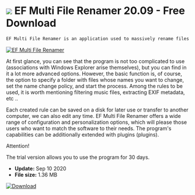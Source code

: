 # ![](https://cdn.softexe.net/static/icon/win.gif) EF Multi File Renamer 20.09 - Free Download

```sh
EF Multi File Renamer is an application used to massively rename files and folders, which can significantly speed up the process, which could otherwise take a lot of time.
```
[![EF Multi File Renamer](https://gallery.dpcdn.pl/imgc/Tools/61412/g_-_420x350_1.5_-_x20150901114752_0.png)](https://softexe.net/win/disks-files/other/ef-multi-file-renamer:hfpb.html)

At first glance, you can see that the program is not too complicated to use (associations with Windows Explorer arise themselves), but you can find in it a lot more advanced options. However, the basic function is, of course, the option to specify a folder with files whose names you want to change, set the name change policy, and start the process. Among the rules to be used, it is worth mentioning filtering music files, extracting EXIF ​​metadata, etc ..
 
 Each created rule can be saved on a disk for later use or transfer to another computer, we can also edit any time. EF Multi File Renamer offers a wide range of configuration and personalization options, which will please those users who want to match the software to their needs. The program's capabilities can be additionally extended with plugins (plugins).
 
 Attention!
 
 The trial version allows you to use the program for 30 days.


- **Update:** Sep 10 2020
- **File size:** 1.36 MB

[![Download](https://cdn.softexe.net/static/img/download.png)](https://softexe.net/win/disks-files/other/ef-multi-file-renamer:hfpb.html)

